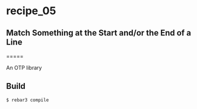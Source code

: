 # recipe_05
## Match Something at the Start and/or the End of a Line
=====

An OTP library

Build
-----

    $ rebar3 compile

